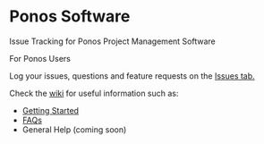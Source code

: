 # Ponos Software
Issue Tracking for Ponos Project Management Software

For Ponos Users

Log your issues, questions and feature requests on the [Issues tab.](https://github.com/jefrice/ponossoftware/issues)

Check the [wiki](https://github.com/jefrice/ponossoftware/wiki) for useful information such as:
* [Getting Started](https://github.com/jefrice/ponossoftware/wiki/Getting-Started)
* [FAQs](https://github.com/jefrice/ponossoftware/wiki/FAQs)
* General Help (coming soon)
